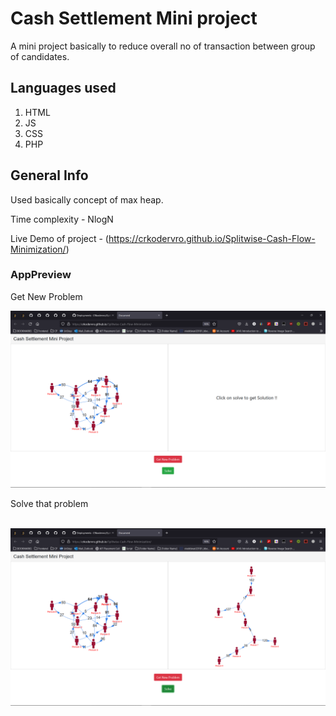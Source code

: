 # Cash Settlement Mini project

A mini project basically to reduce overall no of transaction between group of candidates.

## Languages used
1. HTML
2. JS
3. CSS
4. PHP

## General Info

Used basically concept of max heap.

Time complexity - NlogN

Live Demo of project - (https://crkodervro.github.io/Splitwise-Cash-Flow-Minimization/)

### AppPreview

Get New Problem <br />
<p align="center">
  <img src="Solve problem (2).png" width="700" alt="accessibility text">
</p>
Solve that problem <br /><br />
<p align="center">
  <img src="Solve problem (1).png" width="700" alt="accessibility text">
</p>



